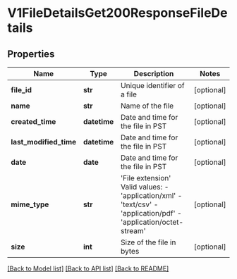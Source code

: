 # V1FileDetailsGet200ResponseFileDetails

## Properties
Name | Type | Description | Notes
------------ | ------------- | ------------- | -------------
**file_id** | **str** | Unique identifier of a file | [optional] 
**name** | **str** | Name of the file | [optional] 
**created_time** | **datetime** | Date and time for the file in PST | [optional] 
**last_modified_time** | **datetime** | Date and time for the file in PST | [optional] 
**date** | **date** | Date and time for the file in PST | [optional] 
**mime_type** | **str** | &#39;File extension&#39;  Valid values: - &#39;application/xml&#39; - &#39;text/csv&#39; - &#39;application/pdf&#39; - &#39;application/octet-stream&#39;  | [optional] 
**size** | **int** | Size of the file in bytes | [optional] 

[[Back to Model list]](../README.md#documentation-for-models) [[Back to API list]](../README.md#documentation-for-api-endpoints) [[Back to README]](../README.md)


